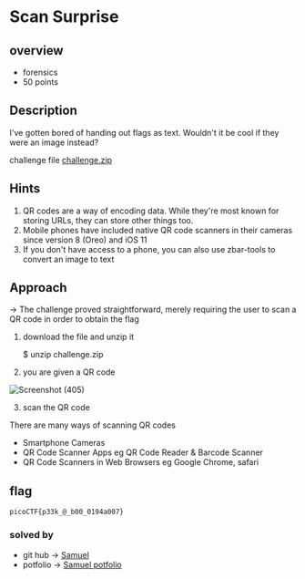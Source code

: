 # Scan Surprise

## overview
* forensics
* 50 points 

## Description
I've gotten bored of handing out flags as text. 
Wouldn't it be cool if they were an image instead?

challenge file [challenge.zip](https://artifacts.picoctf.net/c_atlas/14/challenge.zip)

## Hints
1. QR codes are a way of encoding data. While they're most known for storing URLs, they can store other things too.
2. Mobile phones have included native QR code scanners in their cameras since version 8 (Oreo) and iOS 11
3. If you don't have access to a phone, you can also use zbar-tools to convert an image to text

## Approach
&rarr; The challenge proved straightforward, merely requiring the user to scan a QR code in order to obtain the flag 

1. download the file and unzip it

     $ unzip challenge.zip 
2. you are given a QR code

![Screenshot (405)](https://github.com/Cyb3rHun73rs/CTF-WRITE-UPS/assets/159914996/68b467eb-2cfa-4cf5-a62f-3f261f5f2b75)

3. scan the QR code 

There are many ways of scanning QR codes
* Smartphone Cameras
* QR Code Scanner Apps eg QR Code Reader & Barcode Scanner
* QR Code Scanners in Web Browsers eg Google Chrome, safari


## flag
    picoCTF{p33k_@_b00_0194a007}

### solved by 
* git hub &rarr; [Samuel](https://github.com/ssammueel)<br>
* potfolio &rarr; [Samuel potfolio](https://ssammueel.github.io/samuel.github.io/)


